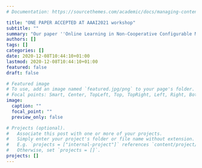 ```yaml
---
# Documentation: https://sourcethemes.com/academic/docs/managing-content/

title: "ONE PAPER ACCEPTED AT AAAI2021 workshop"
subtitle: ""
summary: "Our paper ''Online Learning in Non-Cooperative Configurable Markov Decision Process'' has been accepted at RLG 2021 workshop at AAAI"
authors: []
tags: []
categories: []
date: 2020-12-08T10:44:10+01:00
lastmod: 2020-12-08T10:44:10+01:00
featured: false
draft: false

# Featured image
# To use, add an image named `featured.jpg/png` to your page's folder.
# Focal points: Smart, Center, TopLeft, Top, TopRight, Left, Right, BottomLeft, Bottom, BottomRight.
image:
  caption: ""
  focal_point: ""
  preview_only: false

# Projects (optional).
#   Associate this post with one or more of your projects.
#   Simply enter your project's folder or file name without extension.
#   E.g. `projects = ["internal-project"]` references `content/project/deep-learning/index.md`.
#   Otherwise, set `projects = []`.
projects: []
---
```

